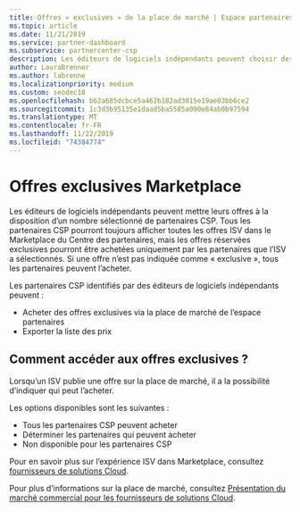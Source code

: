 ```yaml
---
title: Offres « exclusives » de la place de marché | Espace partenaires
ms.topic: article
ms.date: 11/21/2019
ms.service: partner-dashboard
ms.subservice: partnercenter-csp
description: Les éditeurs de logiciels indépendants peuvent choisir des partenaires CSP à utiliser en les rendant exclusives.
author: LauraBrenner
ms.author: labrenne
ms.localizationpriority: medium
ms.custom: seodec18
ms.openlocfilehash: b62a685dcbce5a462b182ad3015e19ae03bb6ce2
ms.sourcegitcommit: 1c3d3b95135e1daad5ba5585a090e84ab0b97594
ms.translationtype: MT
ms.contentlocale: fr-FR
ms.lasthandoff: 11/22/2019
ms.locfileid: "74384774"
---
```

# <a name="marketplace-exclusive-offers"></a>Offres exclusives Marketplace

Les éditeurs de logiciels indépendants peuvent mettre leurs offres à la disposition d’un nombre sélectionné de partenaires CSP. Tous les partenaires CSP pourront toujours afficher toutes les offres ISV dans le Marketplace du Centre des partenaires, mais les offres réservées exclusives pourront être achetées uniquement par les partenaires que l’ISV a sélectionnés. Si une offre n’est pas indiquée comme « exclusive », tous les partenaires peuvent l’acheter.

Les partenaires CSP identifiés par des éditeurs de logiciels indépendants peuvent :

- Acheter des offres exclusives via la place de marché de l’espace partenaires
- Exporter la liste des prix

## <a name="how-do-you-gain-access-to-exclusive-offers"></a>Comment accéder aux offres exclusives ?

Lorsqu’un ISV publie une offre sur la place de marché, il a la possibilité d’indiquer qui peut l’acheter. 

Les options disponibles sont les suivantes :

- Tous les partenaires CSP peuvent acheter
- Déterminer les partenaires qui peuvent acheter
- Non disponible pour les partenaires CSP

Pour en savoir plus sur l’expérience ISV dans Marketplace, consultez [fournisseurs de solutions Cloud](https://docs.microsoft.com/azure/marketplace/cloud-solution-providers).

Pour plus d’informations sur la place de marché, consultez [Présentation du marché commercial pour les fournisseurs de solutions Cloud](https://docs.microsoft.partner-center/commercial-marketplace-overview.md).